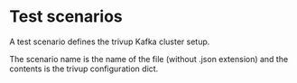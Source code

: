 # Test scenarios

A test scenario defines the trivup Kafka cluster setup.

The scenario name is the name of the file (without .json extension)
and the contents is the trivup configuration dict.
